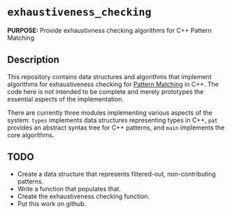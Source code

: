 # `exhaustiveness_checking`

**PURPOSE:** Provide exhaustivness checking algorithms for C++ Pattern Matching

## Description

This repository contains data structures and algorithms that implement
algorithms for exhaustiveness checking for [Pattern
Matching](http://www.open-std.org/JTC1/SC22/WG21/docs/papers/2020/p1371r2.pdf)
in C++. The code here is not intended to be complete and merely prototypes the
essential aspects of the implementation.

There are currently three modules implementing various aspects of the system:
`types` implements data structures representing types in C++, `pat` provides an
abstract syntax tree for C++ patterns, and `main` implements the core
algorithms.

## TODO

- Create a data structure that represents filtered-out, non-contributing patterns.
- Write a function that populates that.
- Create the exhaustiveness checking function.
- Put this work on github.
